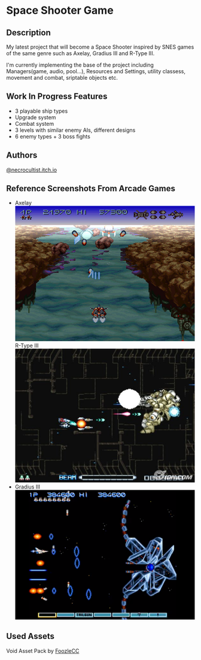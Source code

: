 # Space Shooter Game

## Description

My latest project that will become a Space Shooter inspired by SNES games of the same genre such as Axelay, Gradius III and R-Type III.

I'm currently implementing the base of the project including Managers(game, audio, pool...), Resources and Settings, utility classess, movement and combat, sriptable objects etc.


## Work In Progress Features

- 3 playable ship types
- Upgrade system
- Combat system
- 3 levels with similar enemy AIs, different designs
- 6 enemy types + 3 boss fights

## Authors

[@necrocultist.itch.io](https://necrocultist.itch.io)

## Reference Screenshots From Arcade Games

- Axelay
![inGame](Screenshots/axelay.jpg)
R-Type III
![inGame](Screenshots/r-typeIII.jpg)
- Gradius III
![inGame](Screenshots/gradiusIII.png)

## Used Assets

Void Asset Pack by [FoozleCC](https://foozlecc.itch.io)
